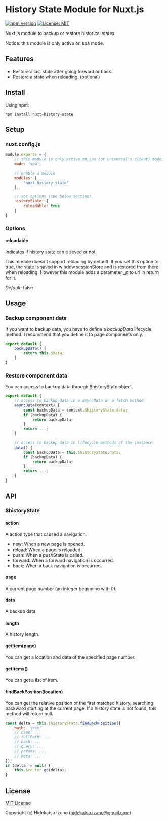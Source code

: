 # History State Module for Nuxt.js 

[![npm version](https://badge.fury.io/js/nuxt-history-state.svg)](https://badge.fury.io/js/nuxt-history-state)
[![License: MIT](https://img.shields.io/badge/License-MIT-blue.svg)](LICENSE)

Nuxt.js module to backup or restore historical states.

Notice: this module is only active on spa mode.

## Features

- Restore a last state after going forward or back.
- Restore a state when reloading. (optional)

## Install

Using npm:

```
npm install nuxt-history-state
```

## Setup

### nuxt.config.js

```javascript
module.exports = {
    // this module is only active on spa (or universal's client) mode.
    mode: 'spa',

    // enable a module
    modules: [
        'nuxt-history-state'
    ],

    // set options (see below section)
    historyState: {
        reloadable: true
    }
}
```

### Options

#### reloadable

Indicates if history state can e seved or not.

This module doesn't support reloading by default. If you set this option to true, 
the state is saved in window.sessionStore and is restored from there when reloading. 
However this module adds a parameter *_p* to url in return for it.

*Default:* false

## Usage

### Backup component data

If you want to backup data, you have to define a *backupData* lifecycle method.
I recommend that you define it to page components only.

```javascript
export default {
    backupData() {
        return this.$data;
    }
}
```

### Restore component data

You can access to backup data through $historyState object.

```javascript
export default {
    // access to backup data in a asyncData or a fetch method
    asyncData(context) {
        const backupData = context.$historyState.data;
        if (backupData) {
            return backupData;
        }
        return ...;
    }

    // access to backup data in lifecycle methods of the instance
    data() {
        const backupData = this.$historyState.data;
        if (backupData) {
            return backupData;
        }
        return ...;
    }
}
```

## API

### $historyState

#### action

A action type that caused a navigation.

- new: When a new page is opened.
- reload: When a page is reloaded.
- push: When a pushState is called.
- forward: When a forward navigation is occurred.
- back: When a back navigation is occurred.

#### page

A current page number (an integer beginning with 0).

#### data

A backup data.

#### length

A history length.

#### getItem(page)

You can get a location and data of the specified page number.

#### getItems()

You can get a list of item.

#### findBackPosition(location)

You can get the relative position of the first matched history, 
searching backward starting at the current page.
If a history state is not found, this method will return null.

```javascript
const delta = this.$historyState.findBackPosition({
    path: 'test'
    // name: ...
    // fullPath: ...
    // hash: ...
    // query: ...
    // params: ...
    // meta: ...
});
if (delta != null) {
    this.$router.go(delta);
}
```

## License

[MIT License](./LICENSE)

Copyright (c) Hidekatsu Izuno (hidekatsu.izuno@gmail.com)
